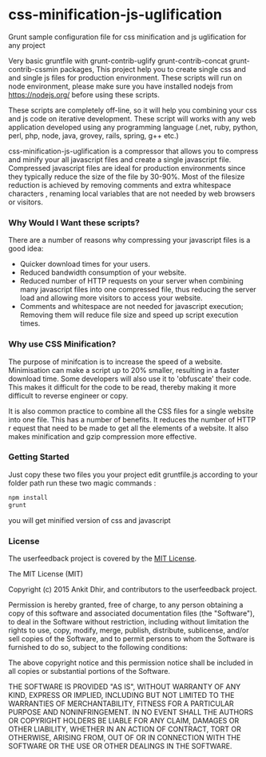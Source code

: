 # css-minification-js-uglification
Grunt sample configuration file for css minification and js uglification for any project

Very basic gruntfile with grunt-contrib-uglify grunt-contrib-concat grunt-contrib-cssmin packages, This project help you to create single css and and single js files for production environment. These scripts will run on node environment, please make sure you have installed nodejs from https://nodejs.org/ before using these scripts.

These scripts are completely off-line, so it will help you combining your css and js code on iterative development. These script will works with any web application developed using any programming language (.net, ruby, python, perl, php, node, java, grovey, rails, spring, g++ etc.)

css-minification-js-uglification is a compressor that allows you to compress and minify your all javascript files and create a single javascript file. Compressed javascript files are ideal for production environments since they typically reduce the size of the file by 30-90%. Most of the filesize reduction is achieved by removing comments and extra whitespace characters , renaming local variables that are not needed by web browsers or visitors.

### Why Would I Want these scripts?
There are a number of reasons why compressing your javascript files is a good idea:

* Quicker download times for your users.
* Reduced bandwidth consumption of your website.
* Reduced number of HTTP requests on your server when combining many javascript files into one compressed file, thus reducing the server load and allowing more visitors to access your website.
* Comments and whitespace are not needed for javascript execution; Removing them will reduce file size and speed up script execution times.


### Why use CSS Minification?
The purpose of minifcation is to increase the speed of a website. Minimisation can make a script up to 20% smaller, resulting in a faster download time. Some developers will also use it to 'obfuscate' their code. This makes it difficult for the code to be read, thereby making it more difficult to reverse engineer or copy.

It is also common practice to combine all the CSS files for a single website into one file. This has a number of benefits. It reduces the number of HTTP r equest that need to be made to get all the elements of a website. It also makes minification and gzip compression more effective.

### Getting Started

Just copy these two files you your project edit gruntfile.js according to your folder path run these two magic commands :

```html
npm install
grunt
```
you will get minified version of css and javascript


### License
The userfeedback project is covered by the [MIT License](http://opensource.org/licenses/MIT "MIT License").

The MIT License (MIT)

Copyright (c) 2015 Ankit Dhir, and contributors to the userfeedback project.

Permission is hereby granted, free of charge, to any person obtaining a copy
of this software and associated documentation files (the "Software"), to deal
in the Software without restriction, including without limitation the rights
to use, copy, modify, merge, publish, distribute, sublicense, and/or sell
copies of the Software, and to permit persons to whom the Software is
furnished to do so, subject to the following conditions:

The above copyright notice and this permission notice shall be included in
all copies or substantial portions of the Software.

THE SOFTWARE IS PROVIDED "AS IS", WITHOUT WARRANTY OF ANY KIND, EXPRESS OR
IMPLIED, INCLUDING BUT NOT LIMITED TO THE WARRANTIES OF MERCHANTABILITY,
FITNESS FOR A PARTICULAR PURPOSE AND NONINFRINGEMENT. IN NO EVENT SHALL THE
AUTHORS OR COPYRIGHT HOLDERS BE LIABLE FOR ANY CLAIM, DAMAGES OR OTHER
LIABILITY, WHETHER IN AN ACTION OF CONTRACT, TORT OR OTHERWISE, ARISING FROM,
OUT OF OR IN CONNECTION WITH THE SOFTWARE OR THE USE OR OTHER DEALINGS IN
THE SOFTWARE.



